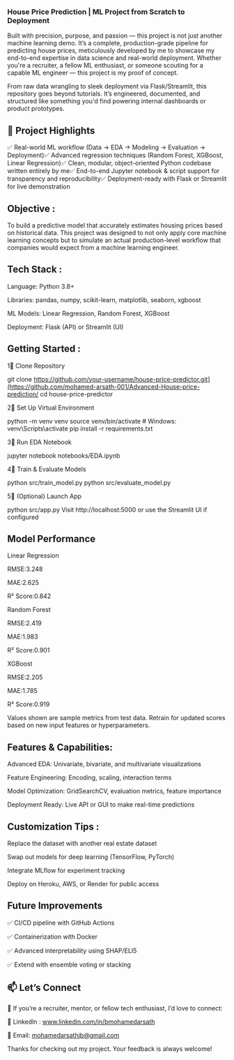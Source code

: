 ### House Price Prediction | ML Project from Scratch to Deployment

Built with precision, purpose, and passion — this project is not just another machine learning demo. It’s a complete, production-grade pipeline for predicting house prices, meticulously developed by me to showcase my end-to-end expertise in data science and real-world deployment. Whether you're a recruiter, a fellow ML enthusiast, or someone scouting for a capable ML engineer — this project is my proof of concept.

From raw data wrangling to sleek deployment via Flask/Streamlit, this repository goes beyond tutorials. It’s engineered, documented, and structured like something you'd find powering internal dashboards or product prototypes.

##  📌 Project Highlights

✅ Real-world ML workflow (Data → EDA → Modeling → Evaluation → Deployment)✅ Advanced regression techniques (Random Forest, XGBoost, Linear Regression)✅ Clean, modular, object-oriented Python codebase written entirely by me✅ End-to-end Jupyter notebook & script support for transparency and reproducibility✅ Deployment-ready with Flask or Streamlit for live demonstration

## Objective : 

To build a predictive model that accurately estimates housing prices based on historical data. This project was designed to not only apply core machine learning concepts but to simulate an actual production-level workflow that companies would expect from a machine learning engineer.

## Tech Stack : 

Language: Python 3.8+

Libraries: pandas, numpy, scikit-learn, matplotlib, seaborn, xgboost

ML Models: Linear Regression, Random Forest, XGBoost

Deployment: Flask (API) or Streamlit (UI)

## Getting Started : 

1⃣ Clone Repository

git clone https://github.com/your-username/house-price-predictor.git](https://github.com/mohamed-arsath-001/Advanced-House-price-prediction/
cd house-price-predictor

2⃣ Set Up Virtual Environment

python -m venv venv
source venv/bin/activate  # Windows: venv\Scripts\activate
pip install -r requirements.txt

3⃣ Run EDA Notebook

jupyter notebook notebooks/EDA.ipynb

4⃣ Train & Evaluate Models

python src/train_model.py
python src/evaluate_model.py

5⃣ (Optional) Launch App

python src/app.py
Visit http://localhost:5000 or use the Streamlit UI if configured

## Model Performance 

Linear Regression

RMSE:3.248

MAE:2.625

R² Score:0.842

Random Forest

RMSE:2.419

MAE:1.983

R² Score:0.901

XGBoost

RMSE:2.205

MAE:1.785

R² Score:0.919

Values shown are sample metrics from test data. Retrain for updated scores based on new input features or hyperparameters.

## Features & Capabilities:

 Advanced EDA: Univariate, bivariate, and multivariate visualizations

Feature Engineering: Encoding, scaling, interaction terms

 Model Optimization: GridSearchCV, evaluation metrics, feature importance

 Deployment Ready: Live API or GUI to make real-time predictions

## Customization Tips :

Replace the dataset with another real estate dataset

Swap out models for deep learning (TensorFlow, PyTorch)

Integrate MLflow for experiment tracking

Deploy on Heroku, AWS, or Render for public access

## Future Improvements

✅ CI/CD pipeline with GitHub Actions

✅ Containerization with Docker

✅ Advanced interpretability using SHAP/ELI5

✅ Extend with ensemble voting or stacking

## 📫 Let’s Connect

💬 If you’re a recruiter, mentor, or fellow tech enthusiast, I’d love to connect:

💼 LinkedIn : www.linkedin.com/in/bmohamedarsath

📧 Email: mohamedarsathjb@gmail.com

Thanks for checking out my project. Your feedback is always welcome!

